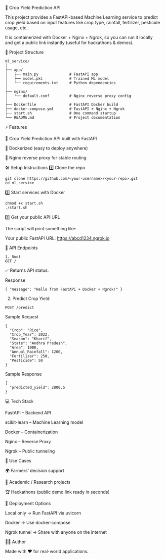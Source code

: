 🚀 Crop Yield Prediction API

This project provides a FastAPI-based Machine Learning service to predict crop yield based on input features like crop type, rainfall, fertilizer, pesticide usage, etc.

It is containerized with Docker + Nginx + Ngrok, so you can run it locally and get a public link instantly (useful for hackathons & demos).

📂 Project Structure
```
ml_service/
│
├── app/
│   ├── main.py              # FastAPI app
│   ├── model.pkl            # Trained ML model
│   └── requirements.txt     # Python dependencies
│
├── nginx/
│   └── default.conf         # Nginx reverse proxy config
│
├── Dockerfile               # FastAPI Docker build
├── docker-compose.yml       # FastAPI + Nginx + Ngrok
├── start.sh                 # One command startup
└── README.md                # Project documentation
```
⚡ Features

🌱 Crop Yield Prediction API built with FastAPI

🐳 Dockerized (easy to deploy anywhere)

🔁 Nginx reverse proxy for stable routing


🛠️ Setup Instructions
1️⃣ Clone the repo
```
git clone https://github.com/<your-username>/<your-repo>.git
cd ml_service
```
2️⃣ Start services with Docker
```
chmod +x start.sh
./start.sh
```
3️⃣ Get your public API URL

The script will print something like:

Your public FastAPI URL:
https://abcd1234.ngrok.io

📌 API Endpoints
```
1. Root
GET /
```
✅ Returns API status.

Response
```
{ "message": "Hello from FastAPI + Docker + Ngrok!" }
```
2. Predict Crop Yield
```
POST /predict
```
Sample Request
```
{
  "Crop": "Rice",
  "Crop_Year": 2022,
  "Season": "Kharif",
  "State": "Andhra Pradesh",
  "Area": 1000,
  "Annual_Rainfall": 1200,
  "Fertilizer": 250,
  "Pesticide": 50
}
```

Sample Response
```
{
  "predicted_yield": 2800.5
}
```
💻 Tech Stack

FastAPI – Backend API

scikit-learn – Machine Learning model

Docker – Containerization

Nginx – Reverse Proxy

Ngrok – Public tunneling

🎯 Use Cases

🌍 Farmers’ decision support

🏫 Academic / Research projects

🏆 Hackathons (public demo link ready in seconds)

🚀 Deployment Options

Local only → Run FastAPI via uvicorn

Docker → Use docker-compose

Ngrok tunnel → Share with anyone on the internet

👨‍💻 Author

Made with ❤️ for real-world applications.
